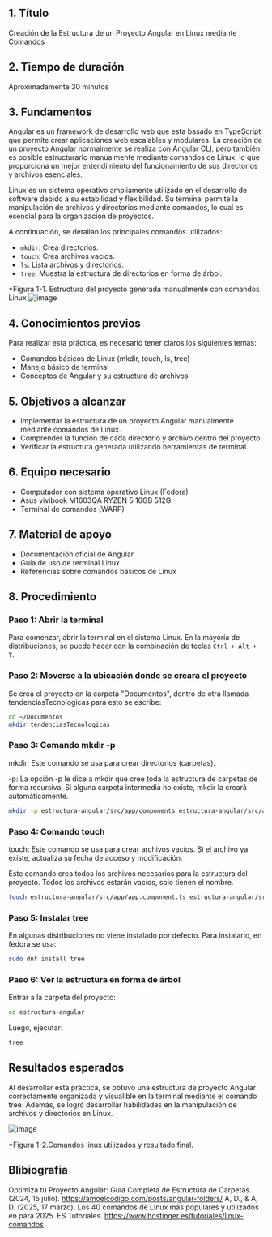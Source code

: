 ## 1. Título  
Creación de la Estructura de un Proyecto Angular en Linux mediante Comandos  

## 2. Tiempo de duración  
Aproximadamente 30 minutos  

## 3. Fundamentos  
Angular es un framework de desarrollo web  que esta basado en TypeScript que permite crear aplicaciones web escalables y modulares. La creación de un proyecto Angular normalmente se realiza con Angular CLI, pero también es posible estructurarlo manualmente mediante comandos de Linux, lo que proporciona un mejor entendimiento del funcionamiento de sus directorios y archivos esenciales.  

Linux es un sistema operativo ampliamente utilizado en el desarrollo de software debido a su estabilidad y flexibilidad. Su terminal permite la manipulación de archivos y directorios mediante comandos, lo cual es esencial para la organización de proyectos.  

A continuación, se detallan los principales comandos utilizados:  
- `mkdir`: Crea directorios.  
- `touch`: Crea archivos vacíos.  
- `ls`: Lista archivos y directorios.  
- `tree`: Muestra la estructura de directorios en forma de árbol.  

*Figura 1-1. Estructura del proyecto generada manualmente con comandos Linux 
![image](https://github.com/user-attachments/assets/05118e05-938e-450c-ab04-b20ad644a764)


## 4. Conocimientos previos  
Para realizar esta práctica, es necesario tener claros los siguientes temas:  
- Comandos básicos de Linux (mkdir, touch, ls, tree)  
- Manejo básico de terminal  
- Conceptos de Angular y su estructura de archivos  

## 5. Objetivos a alcanzar  
- Implementar la estructura de un proyecto Angular manualmente mediante comandos de Linux.  
- Comprender la función de cada directorio y archivo dentro del proyecto.  
- Verificar la estructura generada utilizando herramientas de terminal.  

## 6. Equipo necesario  
- Computador con sistema operativo Linux (Fedora)
-  Asus vivibook
  M1603QA
  RYZEN 5
  16GB
  512G
 - Terminal de comandos  (WARP)

## 7. Material de apoyo  
- Documentación oficial de Angular  
- Guía de uso de terminal Linux  
- Referencias sobre comandos básicos de Linux  

## 8. Procedimiento  

### Paso 1: Abrir la terminal  
Para comenzar, abrir la terminal en el sistema Linux. En la mayoría de distribuciones, se puede hacer con la combinación de teclas `Ctrl + Alt + T`.  

### Paso 2: Moverse a la ubicación donde se  creara el proyecto  
Se crea el proyecto en la carpeta "Documentos", dentro de otra llamada tendenciasTecnologicas para esto se  escribe:  
```bash  
cd ~/Documentos
mkdir tendenciasTecnologicas
```
### Paso 3: Comando  mkdir -p
mkdir: Este comando se usa para crear directorios (carpetas).

-p: La opción -p le dice a mkdir que cree toda la estructura de carpetas de forma recursiva. Si alguna carpeta intermedia no existe, mkdir la creará automáticamente.
```bash  
mkdir -p estructura-angular/src/app/components estructura-angular/src/assets/images estructura-angular/src/assets/fonts estructura-angular/src/assets/styles estructura-angular/dist estructura-angular/public

```
### Paso 4: Comando touch
touch: Este comando se usa para crear archivos vacíos. Si el archivo ya existe, actualiza su fecha de acceso y modificación.

Este comando crea todos los archivos necesarios para la estructura del proyecto. Todos los archivos estarán vacíos, solo tienen el nombre.
```bash  
touch estructura-angular/src/app/app.component.ts estructura-angular/src/app/app.component.html estructura-angular/src/app/app.component.css estructura-angular/src/app/app.module.ts estructura-angular/src/index.html estructura-angular/src/main.ts estructura-angular/src/styles.css estructura-angular/src/favicon.ico estructura-angular/angular.json estructura-angular/package.json estructura-angular/tsconfig.json estructura-angular/README.md

```

### Paso 5:  Instalar tree 
En algunas distribuciones no viene instalado por defecto. Para instalarlo, en fedora se usa:
```bash
sudo dnf install tree
```

### Paso 6: Ver la estructura en forma de árbol
Entrar a la carpeta del proyecto:
```bash
cd estructura-angular
```

Luego, ejecutar:
```bash
tree
```
## Resultados esperados
Al desarrollar esta  práctica, se obtuvo  una estructura de proyecto Angular correctamente organizada y visualible en la terminal mediante el comando tree. Además, se logró  desarrollar habilidades en la manipulación de archivos y directorios en Linux.

![image](https://github.com/user-attachments/assets/98da3efb-9a7b-4713-a093-f359f7c28875)


*Figura 1-2.Comandos linux utilizados y resultado final.
## Blibiografia
Optimiza tu Proyecto Angular: Guía Completa de Estructura de Carpetas. (2024, 15 julio). https://amoelcodigo.com/posts/angular-folders/
A, D., & A, D. (2025, 17 marzo). Los 40 comandos de Linux más populares y utilizados en para 2025. ES Tutoriales. https://www.hostinger.es/tutoriales/linux-comandos
